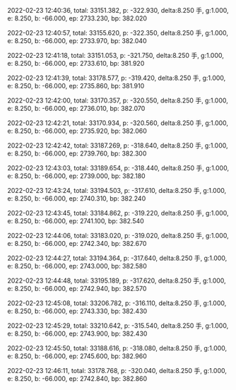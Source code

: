2022-02-23 12:40:36, total: 33151.382, p: -322.930, delta:8.250 手, g:1.000, e: 8.250, b: -66.000, ep: 2733.230, bp: 382.020

2022-02-23 12:40:57, total: 33155.620, p: -322.350, delta:8.250 手, g:1.000, e: 8.250, b: -66.000, ep: 2733.970, bp: 382.040

2022-02-23 12:41:18, total: 33151.053, p: -321.750, delta:8.250 手, g:1.000, e: 8.250, b: -66.000, ep: 2733.610, bp: 381.920

2022-02-23 12:41:39, total: 33178.577, p: -319.420, delta:8.250 手, g:1.000, e: 8.250, b: -66.000, ep: 2735.860, bp: 381.910

2022-02-23 12:42:00, total: 33170.357, p: -320.550, delta:8.250 手, g:1.000, e: 8.250, b: -66.000, ep: 2736.010, bp: 382.070

2022-02-23 12:42:21, total: 33170.934, p: -320.560, delta:8.250 手, g:1.000, e: 8.250, b: -66.000, ep: 2735.920, bp: 382.060

2022-02-23 12:42:42, total: 33187.269, p: -318.640, delta:8.250 手, g:1.000, e: 8.250, b: -66.000, ep: 2739.760, bp: 382.300

2022-02-23 12:43:03, total: 33189.654, p: -318.440, delta:8.250 手, g:1.000, e: 8.250, b: -66.000, ep: 2739.000, bp: 382.180

2022-02-23 12:43:24, total: 33194.503, p: -317.610, delta:8.250 手, g:1.000, e: 8.250, b: -66.000, ep: 2740.310, bp: 382.240

2022-02-23 12:43:45, total: 33184.862, p: -319.220, delta:8.250 手, g:1.000, e: 8.250, b: -66.000, ep: 2741.100, bp: 382.540

2022-02-23 12:44:06, total: 33183.020, p: -319.020, delta:8.250 手, g:1.000, e: 8.250, b: -66.000, ep: 2742.340, bp: 382.670

2022-02-23 12:44:27, total: 33194.364, p: -317.640, delta:8.250 手, g:1.000, e: 8.250, b: -66.000, ep: 2743.000, bp: 382.580

2022-02-23 12:44:48, total: 33195.189, p: -317.620, delta:8.250 手, g:1.000, e: 8.250, b: -66.000, ep: 2742.940, bp: 382.570

2022-02-23 12:45:08, total: 33206.782, p: -316.110, delta:8.250 手, g:1.000, e: 8.250, b: -66.000, ep: 2743.330, bp: 382.430

2022-02-23 12:45:29, total: 33210.642, p: -315.540, delta:8.250 手, g:1.000, e: 8.250, b: -66.000, ep: 2743.900, bp: 382.430

2022-02-23 12:45:50, total: 33188.616, p: -318.080, delta:8.250 手, g:1.000, e: 8.250, b: -66.000, ep: 2745.600, bp: 382.960

2022-02-23 12:46:11, total: 33178.768, p: -320.040, delta:8.250 手, g:1.000, e: 8.250, b: -66.000, ep: 2742.840, bp: 382.860